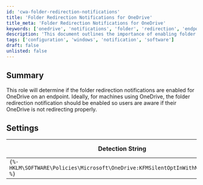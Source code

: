 ```yaml
---
id: 'cwa-folder-redirection-notifications'
title: 'Folder Redirection Notifications for OneDrive'
title_meta: 'Folder Redirection Notifications for OneDrive'
keywords: ['onedrive', 'notifications', 'folder', 'redirection', 'endpoint']
description: 'This document outlines the importance of enabling folder redirection notifications for OneDrive on endpoints, ensuring users are aware of any issues with their OneDrive not redirecting properly. It includes detection settings and applicable operating systems.'
tags: ['configuration', 'windows', 'notification', 'software']
draft: false
unlisted: false
---
```

## Summary

This role will determine if the folder redirection notifications are enabled for OneDrive on an endpoint. Ideally, for machines using OneDrive, the folder redirection notification should be enabled so users are aware if their OneDrive is not redirecting properly.

## Settings

| Detection String                                      | Comparator | Result | Applicable OS |
|------------------------------------------------------|------------|--------|----------------|
| `{%-HKLM\SOFTWARE\Policies\Microsoft\OneDrive:KFMSilentOptInWithNotification-%}` | Equals     | 1      | Windows OS     |


